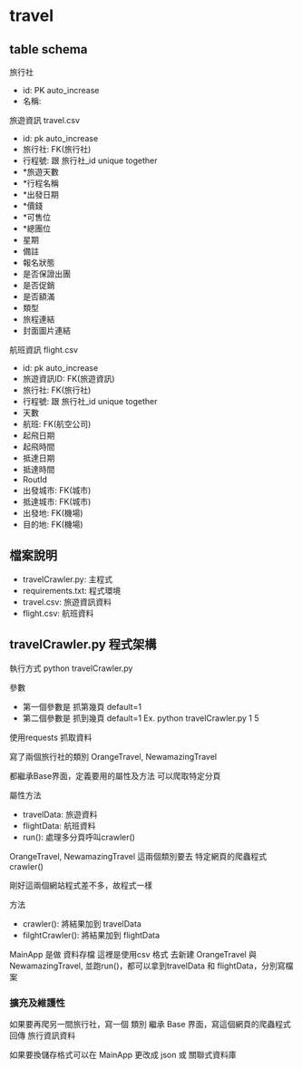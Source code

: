 # travel

## table schema
旅行社

* id: PK auto_increase
* 名稱: 


旅遊資訊 travel.csv

* id: pk auto_increase
* 旅行社: FK(旅行社)
* 行程號: 跟 旅行社_id unique together 
* *旅遊天數
* *行程名稱
* *出發日期
* *價錢
* *可售位
* *總團位
* 星期
* 備註
* 報名狀態
* 是否保證出團
* 是否促銷
* 是否額滿
* 類型 
* 旅程連結
* 封面圖片連結

航班資訊 flight.csv
* id: pk auto_increase
* 旅遊資訊ID: FK(旅遊資訊)
* 旅行社: FK(旅行社) 
* 行程號: 跟 旅行社_id unique together 
* 天數
* 航班: FK(航空公司)
* 起飛日期
* 起飛時間
* 抵達日期
* 抵達時間
* RoutId
* 出發城市: FK(城市)
* 抵達城市: FK(城市)
* 出發地: FK(機場)
* 目的地: FK(機場)

## 檔案說明

* travelCrawler.py: 主程式
* requirements.txt: 程式環境
* travel.csv: 旅遊資訊資料
* flight.csv: 航班資料

## travelCrawler.py 程式架構

執行方式
python travelCrawler.py 

參數
* 第一個參數是 抓第幾頁 default=1
* 第二個參數是 抓到幾頁 default=1
Ex. python travelCrawler.py 1 5

使用requests 抓取資料

寫了兩個旅行社的類別 OrangeTravel, NewamazingTravel

都繼承Base界面，定義要用的屬性及方法 可以爬取特定分頁 

屬性方法
* travelData: 旅遊資料
* flightData: 航班資料
* run(): 處理多分頁呼叫crawler()

OrangeTravel, NewamazingTravel 這兩個類別要去 特定網頁的爬蟲程式 crawler()

剛好這兩個網站程式差不多，故程式一樣

方法
* crawler(): 將結果加到 travelData
* filghtCrawler(): 將結果加到 flightData


MainApp 是做 資料存檔 這裡是使用csv 格式
去新建 OrangeTravel 與 NewamazingTravel, 並跑run()，都可以拿到travelData 和 flightData，分別寫檔案

### 擴充及維護性

如果要再爬另一間旅行社，寫一個 類別 繼承 Base 界面，寫這個網頁的爬蟲程式 回傳 旅行資訊資料

如果要換儲存格式可以在 MainApp 更改成 json 或 關聯式資料庫


